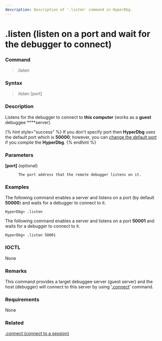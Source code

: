 ```yaml
---
description: Description of '.listen' command in HyperDbg.
---
```


# .listen \(listen on a port and wait for the debugger to connect\)

### Command

> .listen

### Syntax

> .listen \[port\]

### Description

Listens for the debugger to connect to **this computer** \(works as a **guest** debuggee ****server\).

{% hint style="success" %}
If you don't specify port then **HyperDbg** uses the default port which is **50000**; however, you can [change the default port](https://docs.hyperdbg.com/tips-and-tricks/misc/customize-build) if you compile the **HyperDbg**.
{% endhint %}

### Parameters

**\[port\]** \(optional\)

          The port address that the remote debugger listens on it.

### Examples

The following command enables a server and listens on a port \(by default **50000**\) and waits for a debugger to connect to it.

```text
HyperDbg> .listen
```

The following command enables a server and listens on a port  **50001** and waits for a debugger to connect to it.

```text
HyperDbg> .listen 50001
```

### IOCTL

None

### **Remarks**

This command provides a target debuggee server \(guest server\) and the host \(debugger\) will connect to this server by using '[.connect](https://docs.hyperdbg.com/commands/meta-commands/.connect)' command.

### Requirements

None

### Related

[.connect \(connect to a session\)](https://docs.hyperdbg.com/commands/meta-commands/.connect)

